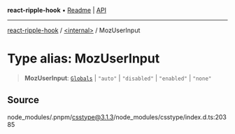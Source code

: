 **react-ripple-hook** • [Readme](../../README.md) \| [API](../../globals.md)

---

[react-ripple-hook](../../README.md) / [\<internal\>](../README.md) / MozUserInput

# Type alias: MozUserInput

> **MozUserInput**: [`Globals`](Globals.md) \| `"auto"` \| `"disabled"` \| `"enabled"` \| `"none"`

## Source

node_modules/.pnpm/csstype@3.1.3/node_modules/csstype/index.d.ts:20385
